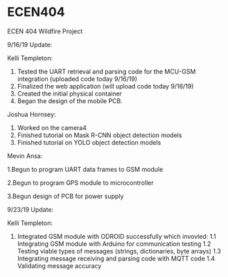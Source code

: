 # ECEN404
ECEN 404 Wildfire Project

9/16/19 Update:

Kelli Templeton:
1. Tested the UART retrieval and parsing code for the MCU-GSM integration (uploaded code today 9/16/19)
2. Finalized the web application (will upload code today 9/16/19)
3. Created the initial physical container 
4. Began the design of the mobile PCB. 

Joshua Hornsey:
1. Worked on the camera4
2. Finished tutorial on Mask R-CNN object detection models
3. Finished tutorial on YOLO object detection models

Mevin Ansa:

1.Begun to program UART data frames to GSM module

2.Begun to program GPS module to microcontroller

3.Begun design of PCB for power supply




9/23/19 Update:

Kelli Templeton:
1. Integrated GSM module with ODROID successfully which invovled:
  1.1 Integrating GSM module with Arduino for communication testing
  1.2 Testing viable types of messages (strings, dictionaries, byte arrays)
  1.3 Integrating message receiving and parsing code with MQTT code
  1.4 Validating message accuracy
